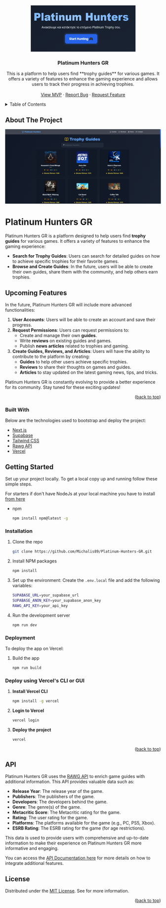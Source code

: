<div id="top"></div>

<!-- PROJECT LOGO -->
<br />
<div align="center">
    <img src="assets/logo.png" alt="Logo" width="339" height="149">

  <h3 align="center">Platinum Hunters GR</h3>

  <p align="center">
    This is a platform to help users find **trophy guides** for various games. It offers a variety of features to enhance the gaming experience and allows users to track their progress in achieving trophies.
    <br />
    <br />
    <a href="https://platinum-hunters-gr.vercel.app/" target="_blank">View MVP</a>
    ·
    <a href="https://platinum-hunters-gr.vercel.app/pages/contact">Report Bug</a>
    ·
    <a href="https://github.com/Michalis89/Platinum-Hunters-GR/issues">Request Feature</a>
  </p>
</div>

<!-- TABLE OF CONTENTS -->
<details>
  <summary>Table of Contents</summary>
  <ol>
    <li>
      <a href="#about-the-project">About The Project</a>
      <ul>
        <li><a href="#built-with">Built With</a></li>
      </ul>
    </li>
    <li>
      <a href="#getting-started">Getting Started</a>
      <ul>
        <li><a href="#installation">Installation</a></li>
        <li><a href="#deployment">Deployment</a></li>
      </ul>
    </li>
    <li><a href="#api-usage">API</a></li>
    <li><a href="#license">License</a></li>
  </ol>
</details>

<!-- ABOUT THE PROJECT -->

## About The Project

<div id="about-the-project"></div>

[![Product Name Screen Shot][product-screenshot]](https://platinum-hunters-gr.vercel.app/pages/guide)

# Platinum Hunters GR

Platinum Hunters GR is a platform designed to help users find **trophy guides** for various games. It offers a variety of features to enhance the gaming experience:

- **Search for Trophy Guides**: Users can search for detailed guides on how to achieve specific trophies for their favorite games.
- **Browse and Create Guides**: In the future, users will be able to create their own guides, share them with the community, and help others earn trophies.

## Upcoming Features

In the future, Platinum Hunters GR will include more advanced functionalities:

1. **User Accounts**: Users will be able to create an account and save their progress.
2. **Request Permissions**: Users can request permissions to:
   - Create and manage their own **guides**.
   - Write **reviews** on existing guides and games.
   - Publish **news articles** related to trophies and gaming.
3. **Create Guides, Reviews, and Articles**: Users will have the ability to contribute to the platform by creating:
   - **Guides** to help other users achieve specific trophies.
   - **Reviews** to share their thoughts on games and guides.
   - **Articles** to stay updated on the latest gaming news, tips, and tricks.

Platinum Hunters GR is constantly evolving to provide a better experience for its community. Stay tuned for these exciting updates!

<p align="right">(<a href="#top">back to top</a>)</p>

### Built With

<div id="built-with"></div>

Below are the technologies used to bootstrap and deploy the project:

- [Next.js](https://nextjs.org/)
- [Supabase](https://supabase.io/)
- [Tailwind CSS](https://tailwindcss.com/)
- [Rawg API](https://rawg.io/apidocs)
- [Vercel](https://vercel.com/)

<!-- GETTING STARTED -->

## Getting Started

<div id="getting-started"></div>

Set up your project locally.
To get a local copy up and running follow these simple steps.

For starters if don't have NodeJs at your local machine you have to install <a href="https://nodejs.org/en/download/">from here</a>

- npm

  ```sh
  npm install npm@latest -g

  ```

### Installation

<div id="installation"></div>

1. Clone the repo

   ```sh
   git clone https://github.com/Michalis89/Platinum-Hunters-GR.git

   ```

2. Install NPM packages

   ```sh
   npm install

   ```

3. Set up the environment:
   Create the `.env.local` file and add the following variables:

   ```sh
   SUPABASE_URL=your_supabase_url
   SUPABASE_ANON_KEY=your_supabase_anon_key
   RAWG_API_KEY=your_api_key

   ```

4. Run the development server

   ```sh
   npm run dev

   ```

### Deployment

<div id="deployment"></div>

To deploy the app on Vercel:

1. Build the app

   ```sh
   npm run build

   ```

### Deploy using Vercel's CLI or GUI

1. **Install Vercel CLI**

   ```sh
   npm install -g vercel

   ```

2. **Login to Vercel**

   ```sh
   vercel login

   ```

3. **Deploy the project**

   ```sh
   vercel

   ```

  <p align="right">(<a href="#top">back to top</a>)</p>

<!-- API -->

## API

<div id="api-usage"></div>

Platinum Hunters GR uses the [RAWG API](https://rawg.io/apidocs) to enrich game guides with additional information. This API provides valuable data such as:

- **Release Year**: The release year of the game.
- **Publishers**: The publishers of the game.
- **Developers**: The developers behind the game.
- **Genre**: The genre(s) of the game.
- **Metacritic Score**: The Metacritic rating for the game.
- **Rating**: The user rating for the game.
- **Platforms**: The platforms available for the game (e.g., PC, PS5, Xbox).
- **ESRB Rating**: The ESRB rating for the game (for age restrictions).

This data is used to provide users with comprehensive and up-to-date information to make their experience on Platinum Hunters GR more informative and engaging.

You can access the [API Documentation here](https://rawg.io/apidocs) for more details on how to integrate additional features.

<!-- LICENSE -->

## License

<div id="license"></div>

Distributed under the [MIT License](./LICENSE.txt). See for more information.

<p align="right">(<a href="#top">back to top</a>)</p>

<!-- MARKDOWN LINKS & IMAGES -->

[product-screenshot]: assets/screenshot.png
